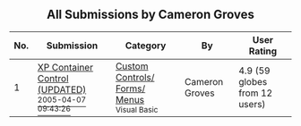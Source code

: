 ﻿<div align="center">

## All Submissions by Cameron Groves

</div>

No.  | Submission | Category | By   | User Rating
---- | ---------- | -------- | ---- | -----------
1 | [XP Container Control \(UPDATED\)<br /><sup>2005-04-07 09:43:26</sup>](https://github.com/Planet-Source-Code/cameron-groves-xp-container-control-updated__1-59869) | [Custom Controls/ Forms/  Menus<br /><sup>Visual Basic</sup>](../ByCategory/custom-controls-forms-menus__1-4.md) | Cameron Groves | 4.9 (59 globes from 12 users)

